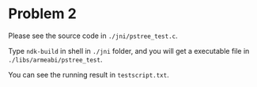 # Problem 2

Please see the source code in `./jni/pstree_test.c`.

Type `ndk-build` in shell in `./jni` folder, and you will get a executable file in `./libs/armeabi/pstree_test`.

You can see the running result in `testscript.txt`.